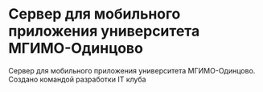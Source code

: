 # Сервер для мобильного приложения университета МГИМО-Одинцово
Сервер для мобильного приложения университета МГИМО-Одинцово. Создано командой разработки IT клуба
